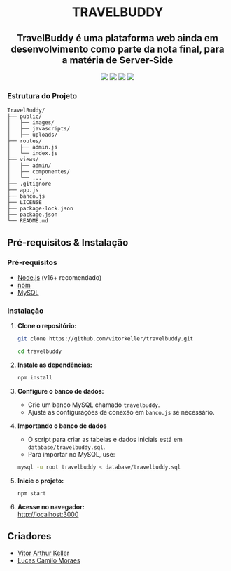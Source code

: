 <h1 align="center"> TRAVELBUDDY </h1>
<h2 align="center"> TravelBuddy é uma plataforma web ainda em desenvolvimento como parte da nota final, para a matéria de Server-Side </h2>

<div align="center">
<img src="https://img.shields.io/badge/Express%20js-000000?style=for-the-badge&logo=express&logoColor=white">
<img src="https://img.shields.io/badge/JavaScript-323330?style=for-the-badge&logo=javascript&logoColor=F7DF1E">
<img src="https://img.shields.io/badge/npm-CB3837?style=for-the-badge&logo=npm&logoColor=white">
<img src="https://img.shields.io/badge/Node%20js-339933?style=for-the-badge&logo=nodedotjs&logoColor=white">
</div>

### Estrutura do Projeto
```
TravelBuddy/
├── public/
│   ├── images/
│   ├── javascripts/
│   ├── uploads/
├── routes/
│   ├── admin.js
│   └── index.js
├── views/
│   ├── admin/
│   ├── componentes/
│   └── ...
├── .gitignore
├── app.js
├── banco.js
├── LICENSE
├── package-lock.json
├── package.json
└── README.md
```

## Pré-requisitos & Instalação

### Pré-requisitos

- [Node.js](https://nodejs.org/) (v16+ recomendado)
- [npm](https://www.npmjs.com/)
- [MySQL](https://www.mysql.com/)

### Instalação

1. **Clone o repositório:**
   ```sh
   git clone https://github.com/vitorkeller/travelbuddy.git
   ```
   ```sh
   cd travelbuddy
   ```

2. **Instale as dependências:**
   ```sh
   npm install
   ```

3. **Configure o banco de dados:**
   - Crie um banco MySQL chamado `travelbuddy`.
   - Ajuste as configurações de conexão em `banco.js` se necessário.

4. **Importando o banco de dados**
    - O script para criar as tabelas e dados iniciais está em `database/travelbuddy.sql`.
    - Para importar no MySQL, use:
    
    ```sh
    mysql -u root travelbuddy < database/travelbuddy.sql
    ```

5. **Inicie o projeto:**
   ```sh
   npm start
   ```

6. **Acesse no navegador:**  
   [http://localhost:3000](http://localhost:3000)

## Criadores

- [Vitor Arthur Keller](https://github.com/vitorkeller)
- [Lucas Camilo Moraes](https://github.com/hub-Moraes)
